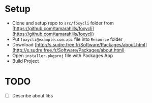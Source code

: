 # Setup

* Clone and setup repo to `src/foxycli` folder from [https://github.com/tamarahills/foxycli](https://github.com/tamarahills/foxycli)
* Put `foxycli@example.com.xpi` file into `Resource` folder
* Download [http://s.sudre.free.fr/Software/Packages/about.html](http://s.sudre.free.fr/Software/Packages/about.html)
* Open `installer.pkgproj` file with Packages App
* Build Project


# TODO
- [ ] Describe about libs

